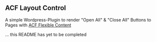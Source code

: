## ACF Layout Control
A simple Wordpress-Plugin to render "Open All" & "Close All" Buttons to Pages with [ACF Flexible Content](https://www.advancedcustomfields.com/resources/flexible-content/)

... this README has yet to be completed
